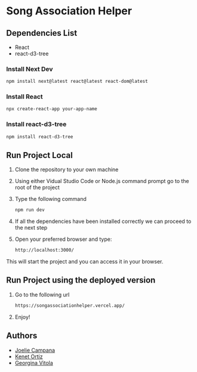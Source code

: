 # Song Association Helper

## Dependencies List

* React
* react-d3-tree

### Install Next Dev
```sh
npm install next@latest react@latest react-dom@latest
```

### Install React
```sh
npx create-react-app your-app-name
```

### Install react-d3-tree
```sh
npm install react-d3-tree
```

## Run Project Local

1. Clone the repository to your own machine
2. Using either Vidual Studio Code or Node.js command prompt go to the root of the project
3. Type the following command
    ```sh
    npm run dev
    ```
4. If all the dependencies have been installed correctly we can proceed to the next step
5. Open your preferred browser and type:

    ```sh
    http://localhost:3000/
    ```

This will start the project and you can access it in your browser.

## Run Project using the deployed version

1. Go to the following url
    ``` sh
    https://songassociationhelper.vercel.app/
    ```
2. Enjoy!


## Authors

* [Joelie Campana](https://github.com/jcampanaXD)
* [Kenet Ortiz](https://github.com/KOrtizLedezma)
* [Georgina Vitola](https://github.com/georginavitola)


